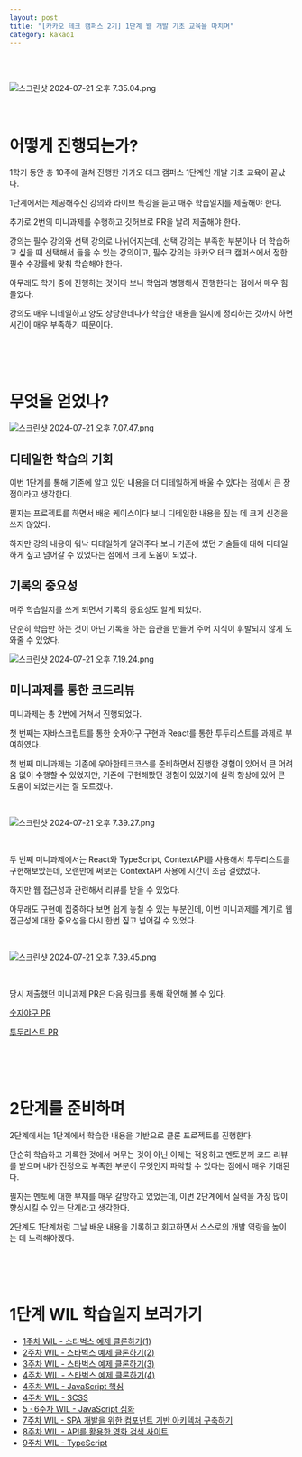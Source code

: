 ```yaml
---
layout: post
title: "[카카오 테크 캠퍼스 2기] 1단계 웹 개발 기초 교육을 마치며"
category: kakao1
---
```


<br />
<br />

![스크린샷 2024-07-21 오후 7.35.04.png](https://www.notion.so/image/https%3A%2F%2Fprod-files-secure.s3.us-west-2.amazonaws.com%2F13897cab-0dd6-431f-b847-04477372a586%2F3630808c-a9a0-4766-b8ad-54139ee47923%2F%25E1%2584%2589%25E1%2585%25B3%25E1%2584%258F%25E1%2585%25B3%25E1%2584%2585%25E1%2585%25B5%25E1%2586%25AB%25E1%2584%2589%25E1%2585%25A3%25E1%2586%25BA_2024-07-21_%25E1%2584%258B%25E1%2585%25A9%25E1%2584%2592%25E1%2585%25AE_7.35.04.png?id=fddb2196-22e4-4dbd-8b2b-30e890d2a969&table=block)

<br />

# 어떻게 진행되는가?

1학기 동안 총 10주에 걸쳐 진행한 카카오 테크 캠퍼스 1단계인 개발 기초 교육이 끝났다.

1단계에서는 제공해주신 강의와 라이브 특강을 듣고 매주 학습일지를 제출해야 한다.

추가로 2번의 미니과제를 수행하고 깃허브로 PR을 날려 제출해야 한다.

강의는 필수 강의와 선택 강의로 나뉘어지는데, 선택 강의는 부족한 부분이나 더 학습하고 싶을 때 선택해서 들을 수 있는 강의이고, 필수 강의는 카카오 테크 캠퍼스에서 정한 필수 수강률에 맞춰 학습해야 한다.

아무래도 학기 중에 진행하는 것이다 보니 학업과 병행해서 진행한다는 점에서 매우 힘들었다.

강의도 매우 디테일하고 양도 상당한데다가 학습한 내용을 일지에 정리하는 것까지 하면 시간이 매우 부족하기 때문이다.

<br />
<br />
<br />

# 무엇을 얻었나?

![스크린샷 2024-07-21 오후 7.07.47.png](https://www.notion.so/image/https%3A%2F%2Fprod-files-secure.s3.us-west-2.amazonaws.com%2F13897cab-0dd6-431f-b847-04477372a586%2F89fd8b2f-0778-4596-9aa7-d04706c8971d%2F%25E1%2584%2589%25E1%2585%25B3%25E1%2584%258F%25E1%2585%25B3%25E1%2584%2585%25E1%2585%25B5%25E1%2586%25AB%25E1%2584%2589%25E1%2585%25A3%25E1%2586%25BA_2024-07-21_%25E1%2584%258B%25E1%2585%25A9%25E1%2584%2592%25E1%2585%25AE_7.07.47.png?id=ade52d71-7558-4088-8042-07fd2fd17068&table=block)

## 디테일한 학습의 기회

이번 1단계를 통해 기존에 알고 있던 내용을 더 디테일하게 배울 수 있다는 점에서 큰 장점이라고 생각한다.

필자는 프로젝트를 하면서 배운 케이스이다 보니 디테일한 내용을 짚는 데 크게 신경을 쓰지 않았다.

하지만 강의 내용이 워낙 디테일하게 알려주다 보니 기존에 썼던 기술들에 대해 디테일하게 짚고 넘어갈 수 있었다는 점에서 크게 도움이 되었다.

## 기록의 중요성

매주 학습일지를 쓰게 되면서 기록의 중요성도 알게 되었다.

단순히 학습만 하는 것이 아닌 기록을 하는 습관을 만들어 주어 지식이 휘발되지 않게 도와줄 수 있었다.

![스크린샷 2024-07-21 오후 7.19.24.png](https://www.notion.so/image/https%3A%2F%2Fprod-files-secure.s3.us-west-2.amazonaws.com%2F13897cab-0dd6-431f-b847-04477372a586%2F38ed8526-a47b-4167-b34b-423bcd951cbd%2F%25E1%2584%2589%25E1%2585%25B3%25E1%2584%258F%25E1%2585%25B3%25E1%2584%2585%25E1%2585%25B5%25E1%2586%25AB%25E1%2584%2589%25E1%2585%25A3%25E1%2586%25BA_2024-07-21_%25E1%2584%258B%25E1%2585%25A9%25E1%2584%2592%25E1%2585%25AE_7.19.24.png?id=2c280e48-6790-4f86-9692-3d8242d5d47e&table=block)

## 미니과제를 통한 코드리뷰

미니과제는 총 2번에 거쳐서 진행되었다.

첫 번째는 자바스크립트를 통한 숫자야구 구현과 React를 통한 투두리스트를 과제로 부여하였다.

첫 번째 미니과제는 기존에 우아한테크코스를 준비하면서 진행한 경험이 있어서 큰 어려움 없이 수행할 수 있었지만, 기존에 구현해봤던 경험이 있었기에 실력 향상에 있어 큰 도움이 되었는지는 잘 모르겠다.

<br />

![스크린샷 2024-07-21 오후 7.39.27.png](https://www.notion.so/image/https%3A%2F%2Fprod-files-secure.s3.us-west-2.amazonaws.com%2F13897cab-0dd6-431f-b847-04477372a586%2Fc766f1d7-9d4e-4779-b9da-857fd39072ce%2F%25E1%2584%2589%25E1%2585%25B3%25E1%2584%258F%25E1%2585%25B3%25E1%2584%2585%25E1%2585%25B5%25E1%2586%25AB%25E1%2584%2589%25E1%2585%25A3%25E1%2586%25BA_2024-07-21_%25E1%2584%258B%25E1%2585%25A9%25E1%2584%2592%25E1%2585%25AE_7.39.27.png?id=b7da28d7-5cd3-4b89-945b-bf5396d09e52&table=block)

<br />

두 번째 미니과제에서는 React와 TypeScript, ContextAPI를 사용해서 투두리스트를 구현해보았는데, 오랜만에 써보는 ContextAPI 사용에 시간이 조금 걸렸었다.

하지만 웹 접근성과 관련해서 리뷰를 받을 수 있었다.

아무래도 구현에 집중하다 보면 쉽게 놓칠 수 있는 부분인데, 이번 미니과제를 계기로 웹 접근성에 대한 중요성을 다시 한번 짚고 넘어갈 수 있었다.

<br />

![스크린샷 2024-07-21 오후 7.39.45.png](https://www.notion.so/image/https%3A%2F%2Fprod-files-secure.s3.us-west-2.amazonaws.com%2F13897cab-0dd6-431f-b847-04477372a586%2Fd578389f-04f1-41e3-993c-326d7dec2b78%2F%25E1%2584%2589%25E1%2585%25B3%25E1%2584%258F%25E1%2585%25B3%25E1%2584%2585%25E1%2585%25B5%25E1%2586%25AB%25E1%2584%2589%25E1%2585%25A3%25E1%2586%25BA_2024-07-21_%25E1%2584%258B%25E1%2585%25A9%25E1%2584%2592%25E1%2585%25AE_7.39.45.png?id=659fd9a0-6243-42cb-ac27-c4ba1af2972e&table=block)

<br />

당시 제출했던 미니과제 PR은 다음 링크를 통해 확인해 볼 수 있다.

[숫자야구 PR](https://github.com/next-step/javascript-baseball-precourse/pull/7)

[투두리스트 PR](https://github.com/next-step/react-todo-list-precourse/pull/61)

<br />
<br />
<br />

# 2단계를 준비하며

2단계에서는 1단계에서 학습한 내용을 기반으로 클론 프로젝트를 진행한다.

단순히 학습하고 기록한 것에서 머무는 것이 아닌 이제는 적용하고 멘토분께 코드 리뷰를 받으며 내가 진정으로 부족한 부분이 무엇인지 파악할 수 있다는 점에서 매우 기대된다.

필자는 멘토에 대한 부재를 매우 갈망하고 있었는데, 이번 2단계에서 실력을 가장 많이 향상시킬 수 있는 단계라고 생각한다.

2단계도 1단계처럼 그날 배운 내용을 기록하고 회고하면서 스스로의 개발 역량을 높이는 데 노력해야겠다.

<br />
<br />
<br />

# 1단계 WIL 학습일지 보러가기

- [1주차 WIL - 스타벅스 예제 클론하기(1)](카카오-테크-캠퍼스-2기-1단계-1주차-wil-스타벅스-예제-클론하기-1.html)
- [2주차 WIL - 스타벅스 예제 클론하기(2)](카카오-테크-캠퍼스-2기-1단계-2주차-wil-스타벅스-예제-클론하기-2.html)
- [3주차 WIL - 스타벅스 예제 클론하기(3)](카카오-테크-캠퍼스-2기-1단계-3주차-wil-스타벅스-예제-클론하기-3.html)
- [4주차 WIL - 스타벅스 예제 클론하기(4)](카카오-테크-캠퍼스-2기-1단계-4주차-wil-스타벅스-예제-클론하기-4.html)
- [4주차 WIL - JavaScript 핵심](카카오-테크-캠퍼스-2기-1단계-4주차-wil-javascript-핵심.html)
- [4주차 WIL - SCSS](카카오-테크-캠퍼스-2기-1단계-4주차-wil-scss-핵심.html)
- [5 · 6주차 WIL - JavaScript 심화](카카오-테크-캠퍼스-2기-1단계-5-6주차-wil-javascript-심화.html)
- [7주차 WIL - SPA 개발을 위한 컴포넌트 기반 아키텍처 구축하기](카카오-테크-캠퍼스-2기-1단계-7주차-wil-spa-개발을-위한-컴포넌트-기반-아키텍처-구축하기.html)
- [8주차 WIL - API를 활용한 영화 검색 사이트](카카오-테크-캠퍼스-2기-1단계-8주차-wil-api를-활용한-영화-검색-사이트.html)
- [9주차 WIL - TypeScript](카카오-테크-캠퍼스-2기-1단계-9주차-wil-typescript.html)
